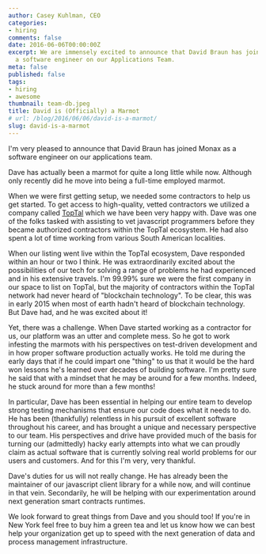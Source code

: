 ```yaml
---
author: Casey Kuhlman, CEO
categories:
- hiring
comments: false
date: 2016-06-06T00:00:00Z
excerpt: We are immensely excited to announce that David Braun has joined Monax as
  a software engineer on our Applications Team.
meta: false
published: false
tags:
- hiring
- awesome
thumbnail: team-db.jpeg
title: David is (Officially) a Marmot
# url: /blog/2016/06/06/david-is-a-marmot/
slug: david-is-a-marmot
---
```


I'm very pleased to announce that David Braun has joined Monax as a software engineer on our applications team.

Dave has actually been a marmot for quite a long little while now. Although only recently did he move into being a full-time employed marmot.

When we were first getting setup, we needed some contractors to help us get started. To get access to high-quality, vetted contractors we utilized a company called [TopTal](https://www.toptal.com/) which we have been very happy with. Dave was one of the folks tasked with assisting to vet javascript programmers before they became authorized contractors within the TopTal ecosystem. He had also spent a lot of time working from various South American localities.

When our listing went live within the TopTal ecosystem, Dave responded within an hour or two I think. He was extraordinarily excited about the possibilities of our tech for solving a range of problems he had experienced and in his extensive travels. I'm 99.99% sure we were the first company in our space to list on TopTal, but the majority of contractors within the TopTal network had never heard of "blockchain technology". To be clear, this was in early 2015 when most of earth hadn't heard of blockchain technology. But Dave had, and he was excited about it!

Yet, there was a challenge. When Dave started working as a contractor for us, our platform was an utter and complete mess. So he got to work infesting the marmots with his perspectives on test-driven development and in how proper software production actually works. He told me during the early days that if he could impart one "thing" to us that it would be the hard won lessons he's learned over decades of building software. I'm pretty sure he said that with a mindset that he may be around for a few months. Indeed, he stuck around for more than a few months!

In particular, Dave has been essential in helping our entire team to develop strong testing mechanisms that ensure our code does what it needs to do. He has been (thankfully) relentless in his pursuit of excellent software throughout his career, and has brought a unique and necessary perspective to our team. His perspectives and drive have provided much of the basis for turning our (admittedly) hacky early attempts into what we can proudly claim as actual software that is currently solving real world problems for our users and customers. And for this I'm very, very thankful.

Dave's duties for us will not really change. He has already been the maintainer of our javascript client library for a while now, and will continue in that vein. Secondarily, he will be helping with our experimentation around next generation smart contracts runtimes.

We look forward to great things from Dave and you should too! If you're in New York feel free to buy him a green tea and let us know how we can best help your organization get up to speed with the next generation of data and process management infrastructure.
